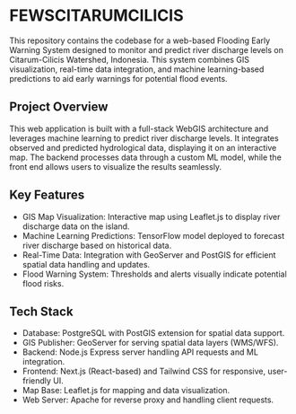 # FEWSCITARUMCILICIS
This repository contains the codebase for a web-based Flooding Early Warning System designed to monitor and predict river discharge levels on Citarum-Cilicis Watershed, Indonesia. This system combines GIS visualization, real-time data integration, and machine learning-based predictions to aid early warnings for potential flood events.

## Project Overview
This web application is built with a full-stack WebGIS architecture and leverages machine learning to predict river discharge levels. It integrates observed and predicted hydrological data, displaying it on an interactive map. The backend processes data through a custom ML model, while the front end allows users to visualize the results seamlessly.

## Key Features
- GIS Map Visualization: Interactive map using Leaflet.js to display river discharge data on the island.
- Machine Learning Predictions: TensorFlow model deployed to forecast river discharge based on historical data.
- Real-Time Data: Integration with GeoServer and PostGIS for efficient spatial data handling and updates.
- Flood Warning System: Thresholds and alerts visually indicate potential flood risks.

## Tech Stack
- Database: PostgreSQL with PostGIS extension for spatial data support.
- GIS Publisher: GeoServer for serving spatial data layers (WMS/WFS).
- Backend: Node.js Express server handling API requests and ML integration.
- Frontend: Next.js (React-based) and Tailwind CSS for responsive, user-friendly UI.
- Map Base: Leaflet.js for mapping and data visualization.
- Web Server: Apache for reverse proxy and handling client requests.
